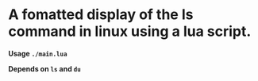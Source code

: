 # A fomatted display of the ls command in linux using a lua script.

**Usage `./main.lua`**

**Depends on `ls` and `du`**

